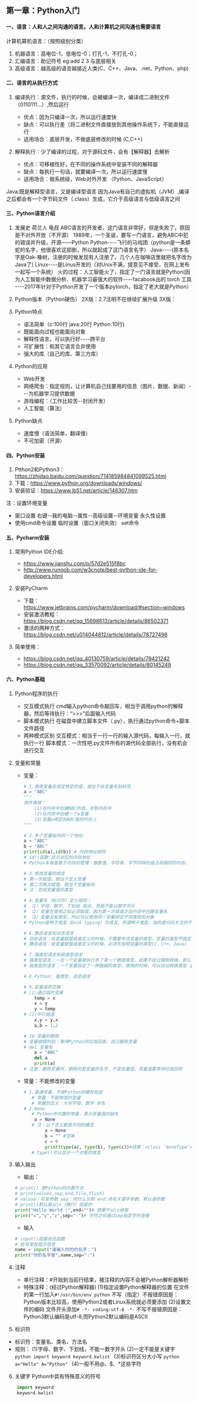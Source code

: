 ## 第一章：Python入门
#### 一、语言：人和人之间沟通的语言。人和计算机之间沟通也需要语言
计算机算机语言：（按照级别分类）
1. 机器语言：高电位-1，低电位-0；打孔-1，不打孔-0；
2. 汇编语言：助记符号 eg:add 2 3 与底层相关
3. 高级语言：越高级的语言越接近人类(C、C++、Java、.net、Python、php)

#### 二、语言的从执行方式
1. 编译执行：源文件，执行的时候，会被编译一次，编译成二进制文件（0110111...）,然后运行
    - 优点：因为只编译一次，所以运行速度快
    - 缺点：可以执行差（将二进制文件直接放到其他操作系统下，不能直接运行
    - 适用场合：底层开发，不做底层修改的时候 (C,C++)

2. 解释执行：少了编译的过程，对于源码文件，会有【解释器】去解析
    - 优点：可移植性好，在不同的操作系统中安装不同的解释器
    - 缺点：每执行一句话，就要编译一次，所以运行速度慢
    - 适用场合：做系统级，Web对外开发 （Python、JavaScript）

Java:既是解释型语言，又是编译型语言
	因为Java有自己的虚拟机（JVM）,编译之后都会有一个字节码文件（.class）生成，它介于高级语言与低级语言之间

#### 三、Python语言介绍

1. 发展史
荷兰人 龟叔 ABC语言的开发者，这门语言非常好，但是失败了，原因是不对外开放（不开源）
1989年，一个圣诞，要写一门语言，避免ABC中犯的错误并升级，开源——Python
Python----飞行的马戏团（python是一条蟒蛇的名字，他很喜欢这部剧，所以就起成了这门语言名字）
Java----(原本名字是Oak-橡树，注册的时候发现有人注册了，几个人在咖啡店里就把名字改为Java了)
Linux----是Linus开发的（对Unix不满，提意见不接受，在网上发布一起写一个系统）
火的过程：人工智能火了，指定了一门语言就是Python(因为人工智能中数据分析、机器学习最强大的软件----facabook出的 torch 工具 ----2017年针对于Python开发了一个版本pytorch，指定了老大就是Python）

2. Python版本（Python硬伤）
2X版：2.7注明不在继续扩展升级
3X版：

3. Python特点
	- 语法简单（c:100行 java:20行 Python:10行)
	- 既能面向过程也能面向对象
	- 解释性语言，可以执行好----跨平台
	- 可扩展性：和其它语言合并使用
	- 强大的库（自己的库、第三方库）

4. Python的应用
	- Web开发
	- 网络爬虫：指定规则，让计算机自己找要用的信息（图片、数据、新闻）---为机器学习提供数据
	- 游戏编程：（工作比较苦--封闭开发）
	- 人工智能（算法）

5. Python缺点
	- 速度慢（语法简单，翻译慢）
	- 不可加密（开源）

#### 四、Python安装
1. Ptthon2和Python3：https://zhidao.baidu.com/question/714185984841099525.html
2. 下载：https://www.python.org/downloads/windows/
3. 安装验证：https://www.jb51.net/article/146307.htm

注：设置环境变量
- 窗口设置
 右键--我的电脑--属性--高级设置--环境变量
 永久性设置
- 使用cmd命令设置
 临时设置（窗口关闭失效）
 set命令



#### 五、Pycharm安装
1. 常用Python IDE介绍:
    - https://www.jianshu.com/p/57d2e515f8bc
    - http://www.runoob.com/w3cnote/best-python-ide-for-developers.html

2. 安装PyCharm
    - 下载：https://www.jetbrains.com/pycharm/download/#section=windows
    - 安装激活教程：https://blog.csdn.net/qq_15698613/article/details/86502371
    - 激活的两种方式：https://blog.csdn.net/u014044812/article/details/78727496

3. 简单使用：
    - https://blog.csdn.net/qq_40130759/article/details/79421242
    - https://blog.csdn.net/qq_33570092/article/details/80145249

#### 六、Python基础
1. Python程序的执行
    - 交互模式执行
        cmd输入python命令敲回车，相当于调用python的解释器，然后等待执行：“>>>”后面输入代码
    - 脚本模式执行
		在磁盘中建立脚本文件（.py），执行通过python命令+脚本文件路径
    - 两种模式区别
    	交互模式：相当于一行一行的输入源代码，每输入一行，就执行一行
        脚本模式：一次性吧.py文件所有的源代码全部执行，没有机会进行交互

2. 变量和常量
	- 变量：
        ``` python
        # 1.使用变量名绑定特定的值，相当于给变量名贴标签
        a = "ABC"
        """
        两件事情：
            (1)在内存中创建ABC的值，存到内存中
            (2)在内存中创建一个a变量
            (3)变量a绑定到ABC值的内存上
        """

        # 2.多个变量指向同一个地址:
        a = "ABC"
        b = "ABC"
        print(id(a),id(b)) # 内存地址相同
        # id()函数:显示对应的内存地址
        # Python本身是基于内存的管理：像数值、字符串、字节同样的值占用相同的内存。

        # 3.修改变量的绑定
        # 第一次赋值，相当于定义变量
        # 第二次再次赋值，相当于变量指向
        # 注：忽视变量值的类型

        # 4.变量名（标识符）定义规则：
        # （1）字母、数字、下划线 组合，但是不能以数字开头
        # （2）变量在使用之前必须赋值，因为第一次赋值才会内存中创建变量名
        # （3）变量没有类型，所以可以使用同一变量绑定不同类型的对象
        # Python是鸭子类型（Duck typing）的语言，所谓鸭子类型，指的是代码关注的不是对象的类型本身，而是它被如何使用的

        # 6.静态语言和动态语言
        # 动态语言：给变量赋值或者定义的时候，不需要考虑变量的类型，变量的类型不固定 (Python、php、JavaScript)
        # 静态语言：给变量赋值或者定义的时候，必须先指明变量的类型(C、C++、Java)

        # 7.强类型语言和弱类型语言
        # 强类型语言：一旦一个变量被执行多了某一个数据类型，如果不经过强制转换，那么它永远就是这个数据类型(Python)
        # 弱类型的语言：一个变量指定了一种数据的类型，使用的时候，可以自动转换类型（php）

        # 8.Python: 强类型、动态语言

        # 9.变量值的交换
        # (1)通过临时变量
            temp = x
            x = y
            y = temp
        # (2)平行赋值
            x,y = y,x
            a,b = 1,2

        # 10.变量的删除
        # 变量销毁时刻：等待Python的垃圾回收、自己删除变量
        # del 变量名
        	a = "ABC"
            del a
            print(a)
        # 注意：删除变量时，删除的是变量的名字，不是变量值，变量值要等待垃圾回收
		```
	- 常量：不能修改的变量
        ``` python
        # 1.普通常量，不是Python的硬性规定
           # 常量：不能修改的变量
           # 常量的定义：大写字母、数字 命名
        # 2.None
           # Python中内置的常量，表示变量值的缺失
            a = None
           # 注：以下含义都是不同的概念
                a = None
                b = "" #空串
                c = 0
                print(type(a), type(b), type(c))#结果：<class 'NoneType'> <class 'str'> <class 'int'>
           # type()可以显示一个对象的类型
        ```

3. 输入输出
	- 输出：
	```python
    # print() 是Python的内置方法
    # print(values,sep,end,file,flush)
    # valuse：可变参数 sep：用什么分割 end:命名关键字参数、默认值参数
    # print()默认是以\n（换行）结尾的
    print("Hello World !",end="")# 想要不以\n结尾
    print("x","y","z",sep="-")# 字符之间通过sep指定字符连接
    ```
    - 输入
    ```python
    # input()阻塞状态函数
    # 括号里放提示信息
    name = input("请输入你的的名字：")
    print("你的名字是",name,sep=":")
    ```

4. 注释
	- 单行注释：#开始到当前行结束，被注释的内容不会被Python解析器解析
	- 特殊注释：(经过Python解释器)
		(1)指定设置Python解释器的位置
        在文件的第一行加入`#!/usr/bin/env python`
        不写（指定）不报错原因是：Python版本比较高，使用Python2或者Linux系统就必须要添加
        (2)设置文件的编码
        文件开头添加`# -*- coding:utf-8 -*-`
        不写不报错原因是：Python3默认编码是utf-8,而Python2默认编码是ASCII

5. 标识符
 - 标识符：变量名、类名、方法名
 - 规则：
 	(1)字母、数字、下划线，不能一数字开头
    (2)一定不能是关键字
    	```python
    	import keyword
		keyword.kwlist
		```
    (3)标识符区分大小写
    	```python
    	a="Hello"
		A="Python"
		```
    (4)一般不用@、$、*这些字符

6. 关键字
	Python中具有特殊意义的符号
``` python
    import keyword
    keyword.kwlist
```
